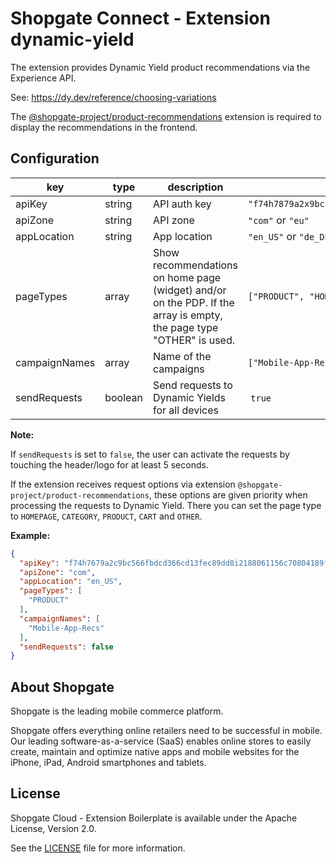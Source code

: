 # Shopgate Connect - Extension dynamic-yield

The extension provides Dynamic Yield product recommendations via the Experience API.

See: https://dy.dev/reference/choosing-variations

The [@shopgate-project/product-recommendations](https://github.com/shopgate-professional-services/ext-product-recommendations) extension is required to display the recommendations in the frontend.

## Configuration

| key | type | description | example |
|---|---|---|---|
| apiKey | string | API auth key | `"f74h7879a2x9bc566fbecd366cd13fec89dd8i2188061156c70804161ffde08b"` |
| apiZone | string | API zone | `"com"` or `"eu"` |
| appLocation | string | App location | `"en_US"` or `"de_DE"` |
| pageTypes | array | Show recommendations on home page (widget) and/or on the PDP. If the array is empty, the page type "OTHER" is used. | `["PRODUCT", "HOMEPAGE"]` |
| campaignNames | array | Name of the campaigns | `["Mobile-App-Recs"]` |
| sendRequests | boolean | Send requests to Dynamic Yields for all devices | `true`

**Note:**

If `sendRequests` is set to `false`, the user can activate the requests by touching the header/logo for at least 5 seconds.

If the extension receives request options via extension `@shopgate-project/product-recommendations`, these options are given priority when processing the requests to Dynamic Yield. There you can set the page type to `HOMEPAGE`, `CATEGORY`, `PRODUCT`, `CART` and `OTHER`.

**Example:**

```json
{
  "apiKey": "f74h7679a2c9bc566fbdcd366cd13fec89dd8i2188061156c70804189ffde08b",
  "apiZone": "com",
  "appLocation": "en_US",
  "pageTypes": [
    "PRODUCT"
  ],
  "campaignNames": [
    "Mobile-App-Recs"
  ],
  "sendRequests": false
}
```

## About Shopgate

Shopgate is the leading mobile commerce platform.

Shopgate offers everything online retailers need to be successful in mobile. Our leading
software-as-a-service (SaaS) enables online stores to easily create, maintain and optimize native
apps and mobile websites for the iPhone, iPad, Android smartphones and tablets.


## License

Shopgate Cloud - Extension Boilerplate is available under the Apache License, Version 2.0.

See the [LICENSE](./LICENSE) file for more information.

